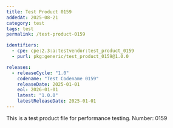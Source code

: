 ```yaml
---
title: Test Product 0159
addedAt: 2025-08-21
category: test
tags: test
permalink: /test-product-0159

identifiers:
  - cpe: cpe:2.3:a:testvendor:test_product_0159
  - purl: pkg:generic/test_product_0159@1.0.0

releases:
  - releaseCycle: "1.0"
    codename: "Test Codename 0159"
    releaseDate: 2025-01-01
    eol: 2026-01-01
    latest: "1.0.0"
    latestReleaseDate: 2025-01-01
---
```


This is a test product file for performance testing. Number: 0159
